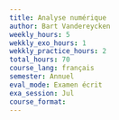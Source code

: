 ```yaml
---
title: Analyse numérique
author: Bart Vandereycken
weekly_hours: 5
wekkly_exo_hours: 1
wekkly_practice_hours: 2
total_hours: 70
course_lang: français
semester: Annuel
eval_mode: Examen écrit
exa_session: Jul
course_format: 
---
```

